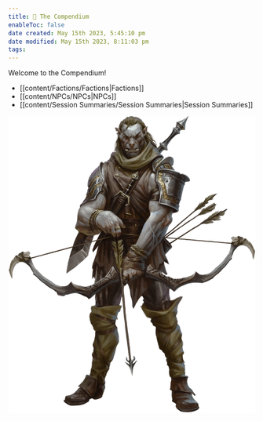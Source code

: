 ```yaml
---
title: 🐉 The Compendium
enableToc: false
date created: May 15th 2023, 5:45:10 pm
date modified: May 15th 2023, 8:11:03 pm
tags: 
---
```


Welcome to the Compendium!

- [[content/Factions/Factions|Factions]]
- [[content/NPCs/NPCs|NPCs]]
- [[content/Session Summaries/Session Summaries|Session Summaries]]

![ziraj](Ziraj.png)
